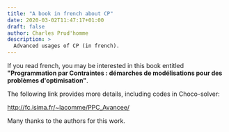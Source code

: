 ```yaml
---
title: "A book in french about CP"
date: 2020-03-02T11:47:17+01:00
draft: false
author: Charles Prud'homme
description: >  
  Advanced usages of CP (in french).
---
```


If you read french, you may be interested in this book entitled **"Programmation par Contraintes : démarches de modélisations pour des problèmes d'optimisation"**.

The following link provides more details, including codes in Choco-solver:

http://fc.isima.fr/~lacomme/PPC_Avancee/

Many thanks to the authors for this work. 